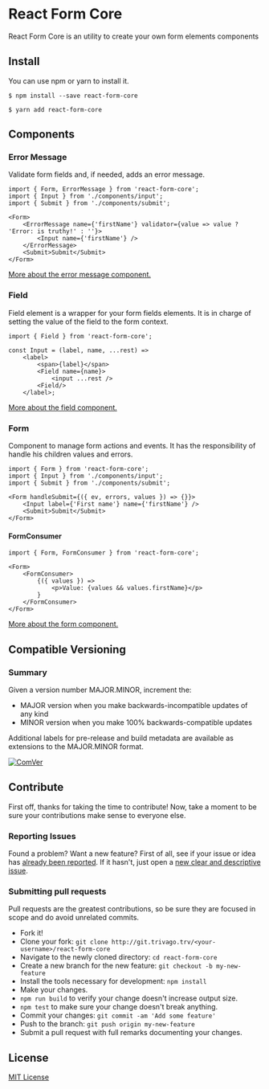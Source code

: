 # React Form Core

React Form Core is an utility to create your own form elements components

## Install

You can use npm or yarn to install it.

`$ npm install --save react-form-core`

`$ yarn add react-form-core`

## Components

### Error Message

Validate form fields and, if needed, adds an error message. 

```
import { Form, ErrorMessage } from 'react-form-core';
import { Input } from './components/input';
import { Submit } from './components/submit';

<Form>
    <ErrorMessage name={'firstName'} validator={value => value ? 'Error: is truthy!' : ''}>
        <Input name={'firstName'} />
    </ErrorMessage>
    <Submit>Submit</Submit>
</Form>
```

[More about the error message component.](./src/error-message/README.md)

### Field

Field element is a wrapper for your form fields elements. It is in charge of setting the value of the field to the form context.

```
import { Field } from 'react-form-core';

const Input = (label, name, ...rest) =>
    <label>
        <span>{label}</span>
        <Field name={name}>
            <input ...rest />
        <Field/>
    </label>;
```

[More about the field component.](./src/field/README.md)

### Form

Component to manage form actions and events. It has the responsibility of handle his children values and errors.

```
import { Form } from 'react-form-core';
import { Input } from './components/input';
import { Submit } from './components/submit';

<Form handleSubmit={({ ev, errors, values }) => {}}>
    <Input label={'First name'} name={'firstName'} />
    <Submit>Submit</Submit>
</Form>
```

#### FormConsumer

```
import { Form, FormConsumer } from 'react-form-core';

<Form>
    <FormConsumer>
        {({ values }) =>
            <p>Value: {values && values.firstName}</p>
        }
    </FormConsumer>
</Form>
```

[More about the form component.](./src/form/README.md)

## Compatible Versioning

### Summary

Given a version number MAJOR.MINOR, increment the:

- MAJOR version when you make backwards-incompatible updates of any kind
- MINOR version when you make 100% backwards-compatible updates

Additional labels for pre-release and build metadata are available as extensions to the MAJOR.MINOR format.

[![ComVer](https://img.shields.io/badge/ComVer-compliant-brightgreen.svg)](https://github.com/staltz/comver)

## Contribute

First off, thanks for taking the time to contribute!
Now, take a moment to be sure your contributions make sense to everyone else.

### Reporting Issues

Found a problem? Want a new feature? First of all, see if your issue or idea has [already been reported](../../issues).
If it hasn't, just open a [new clear and descriptive issue](../../issues/new).

### Submitting pull requests

Pull requests are the greatest contributions, so be sure they are focused in scope and do avoid unrelated commits.

-   Fork it!
-   Clone your fork: `git clone http://git.trivago.trv/<your-username>/react-form-core`
-   Navigate to the newly cloned directory: `cd react-form-core`
-   Create a new branch for the new feature: `git checkout -b my-new-feature`
-   Install the tools necessary for development: `npm install`
-   Make your changes.
-   `npm run build` to verify your change doesn't increase output size.
-   `npm test` to make sure your change doesn't break anything.
-   Commit your changes: `git commit -am 'Add some feature'`
-   Push to the branch: `git push origin my-new-feature`
-   Submit a pull request with full remarks documenting your changes.

## License

[MIT License](https://github.com/gc-victor/react-form-core/blob/master/LICENSE.md)
